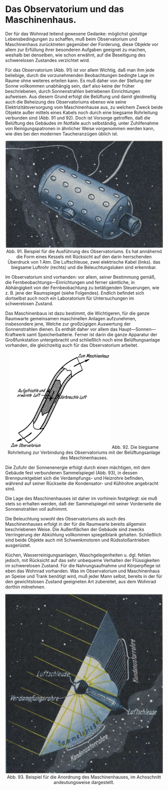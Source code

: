 Das Observatorium und das Maschinenhaus.
========================================

Der für das Wohnrad leitend gewesene Gedanke: möglichst
günstige Lebensbedingungen zu schaffen, muß beim Observatorium
und Maschinenhaus zurücktreten gegenüber der Forderung, diese
Objekte vor allem zur Erfüllung ihrer besonderen Aufgaben geeignet
zu machen, weshalb bei denselben, wie schon erwähnt, auf
die Beseitigung des schwerelosen Zustandes verzichtet wird.

Für das Observatorium (Abb. 91) ist vor allem Wichtig,
daß man ihm jede beliebige, durch die vorzunehmenden Beobachtungen
bedingte Lage im Raume ohne weiteres erteilen kann.
Es muß daher von der Stellung der Sonne vollkommen unabhängig
sein, darf also keine der früher beschriebenen, durch
Sonnenstrahlen betriebenen Einrichtungen aufweisen. Aus diesem
Grund erfolgt die Belüftung und damit gleidmeitig auch die Beheizung
des Observatoriums ebenso wie seine Elektrizitätsversorgung
vom Maschinenhause aus, zu welchem Zweck beide Objekte
außer mittels eines Kabels noch durch eine biegsame Rohrleitung
verbunden sind (Abb. 91 und 92). Doch ist Vorsorge getroffen,
daß die Belüftung des Gebäudes im Notfalle auch selbständig,
unter Zuhilfenahme von Reinigungspatronen in ähnlicher
Weise vorgenommen werden kann, wie dies bei den modernen
Taucheranzügen üblich ist.

<div align="center"><img alt="Beispiel für die Ausführung des Observatoriums" src="abb91.png"/>
Abb. 91. Beispiel für die Ausführung des Observatoriums.
Es hat annähernd die Form eines Kessels mit Rücksicht auf den
darin herrschenden Überdruck von 1 Atm. Die Luftschleuse, zwei
elektrische Kabel (links). das biegsame Luftrohr (rechts) und die
Beleuchtungsluken sind erkennbar.</div>

Im Observatorium sind vorhanden: vor allem, seiner Bestimmung
gemäß, die Fernbeobachtungs—Einrichtungen und
ferner sämtliche, in Abhängigkeit von der Fernbeobachtung zu
betätigenden Steuerungen, wie z. B. jene der Raumspiegel
(siehe Folgendes). Endlich befindet sich dortselbst auch noch ein
Laboratorium für Untersuchungen im schwerelosen Zustand.

Das Maschinenbaus ist dazu bestimmt, die Wichtigeren, für
die ganze Raumwarte gemeinsamen maschinellen Anlagen aufzunehmen,
insbesondere jene, Welche zur großzügigen Auswertung
der Sonnenstrahlen dienen. Es enthält daher vor allem das
Haupt—Sonnen—Kraftwerk samt Speicherbatterie. Ferner
ist darin die ganze Apparatur der Großfunkstation untergebracht
und schließlich noch eine Belüftungsanlage vorhanden, die gleichzeitig auch für
das Observatorium arbeitet.

<div align="center" float="left"><img alt="Die biegsame Rohrleitung zur Verbindung des Observatoriums mit
der Belüftungsanlage des Maschinenhauses" src="abb92.png"/>
Abb. 92. Die biegsame Rohrleitung zur Verbindung des Observatoriums mit
der Belüftungsanlage des Maschinenhauses.</div>

Die Zufuhr der Sonnenenergie erfolgt durch einen mächtigen,
mit dem Gebäude fest verbundenen Sammelspiegel (Abb. 93), in dessen Brennpunktgebiet
sich die Verdampfungs- und Heizrohre befinden, während
auf seiner Rückseite die Kondensator- und Kühlrohre angebracht sind.

Die Lage des Maschinenhauses ist daher im vorhinein festgelegt:
sie muß stets so erhalten werden, daß der Sammelspiegel
mit seiner Vorderseite die Sonnenstrahlen voll aufnimmt.

Die Beleuchtung sowohl des Observatoriums als auch des Maschinenhauses
erfolgt in der für die Raumwarte bereits allgemein
beschriebenen Weise. Die Außenflächen der Gebäude sind zwecks
Verringerung der Abkühlung vollkommen spiegelblank gehalten.
Schließlich sind beide Objekte auch mit Schwenkmotoren
und Rüdsstoßantrieben ausgerüstet.

Küchen, Wasserreinigungsanlagen, Waschgelegenheiten u. dgl.
fehlen jedoch, mit Rücksicht auf das sehr unbequeme Verhalten
der Flüssigkeiten im schwerelosen Zustand. Für die Nahrungsaufnahme
und Körperpflege ist eben das Wohnrad vorhanden.
Was im Observatorium und Maschinenhaus an Speise und Trank
benötigt wird, muß jeder Mann selbst, bereits in der für den
gewichtslosen Zustand geeigneten Art zubereitet, aus dem Wohnrad dorthin mitnehmen.

<div align="center"><img alt="Beispiel für die Anordnung des Maschinenhauses" src="abb93.png"/>
Abb. 93. Beispiel für die Anordnung des Maschinenhauses, im Achsschnitt
andeutungsweise dargestellt.</div>

